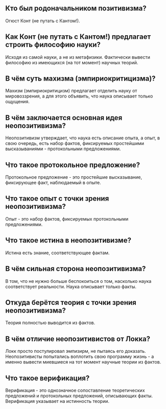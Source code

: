 ## Кто был родоначальником позитивизма?
Огюст Конт (не путать с Кантом!).

## Как Конт (не путать с Кантом!) предлагает строить философию науки?
Исходя из самой науки, а не из метафизики.
Фактически вывести философию из имеющихся (на тот момент) научных теорий.

## В чём суть махизма (эмпириокритицизма)?
Махизм (эмпириокритицизм) предлагает отделить науку от мировоззрения, а для этого объявить, что наука описывает только ощущения.

## В чём заключается основная идея неопозитивизма?
Неопозитивизм утверждает, что наука есть описание опыта, а опыт, в свою очередь, есть набор фактов, фиксируемых простейшими высказываниями - протокольными предложениями.

## Что такое протокольное предложение?
Протокольное предложение - это простейшие высказывание, фиксирующее факт, наблюдаемый в опыте.

## Что такое опыт с точки зрения неопозитивизма?
Опыт - это набор фактов, фиксируемых протокольными предложениями.

## Что такое истина в неопозитивизме?
Истина есть знание, соответствующее фактам.

## В чём сильная сторона неопозитивизма?
В том, что не нужно больше беспокоиться о том, насколько наука соответствует реальности.
Наука описывает только факты.

## Откуда берётся теория с точки зрения неопозитивизма?
Теория полностью выводится из фактов.

## В чём отличие неопозитивистов от Локка?
Локк просто постулировал эмпизирм, не пытаясь его доказать.
Неопозитивисты попытались воплотить свою программу жизнь - а именно вывести миевшиеся на тот момент научные теории из фактов.

## Что такое верификация?
Верификация - это однозначное сопоставление теоретических предложений и протокольных предложений, описывающих факты.
Верификация указывает на истинность теории.
